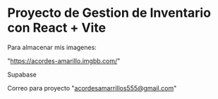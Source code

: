 # Proyecto de Gestion de Inventario con React + Vite

Para almacenar mis imagenes:

"https://acordes-amarillo.imgbb.com/"

Supabase

Correo para proyecto "acordesamarrillos555@gmail.com"


